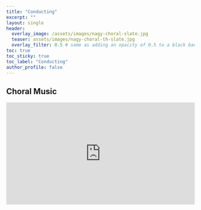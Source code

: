 ```yaml
---
title: "Conducting"
excerpt: ""
layout: single
header:
  overlay_image: /assets/images/nagy-choral-slate.jpg
  teaser: assets/images/nagy-choral-th-slate.jpg
  overlay_filter: 0.5 # same as adding an opacity of 0.5 to a black background
toc: true
toc_sticky: true
toc_label: "Conducting"
author_profile: false
---
```


## Choral Music

<iframe style="border: 0; width: 100%; height: 274px;" src="https://bandcamp.com/EmbeddedPlayer/album=2035116878/size=large/bgcol=ffffff/linkcol=63b2cc/artwork=small/transparent=true/" seamless><a href="http://nagymusic.bandcamp.com/album/choral-music">Choral Music by Zvonimir Nagy, director; St. Michael in Old Town Schola Cantorum</a></iframe>
